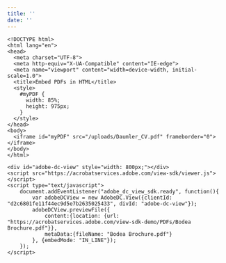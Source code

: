 ```yaml
---
title: ''
date: ''
---
```


<div id="adobe-dc-view" style="width: 800px;"></div>
<script src="https://acrobatservices.adobe.com/view-sdk/viewer.js"></script>
<script type="text/javascript">
	document.addEventListener("adobe_dc_view_sdk.ready", function(){ 
		var adobeDCView = new AdobeDC.View({clientId: "d2c6801fe11f44ec9d5e7b2635025433", divId: "adobe-dc-view"});
		adobeDCView.previewFile({
			content:{location: {url: "https://documentcloud.adobe.com/view-sdk-demo/PDFs/Bodea Brochure.pdf"}},
			metaData:{fileName: "Bodea Brochure.pdf"}
		}, {});
	});
</script>


```
<!DOCTYPE html>
<html lang="en">
<head>
  <meta charset="UTF-8">
  <meta http-equiv="X-UA-Compatible" content="IE-edge">
  <meta name="viewport" content="width=device-width, initial-scale=1.0">
  <title>Embed PDFs in HTML</title>
  <style>
    #myPDF {
      width: 85%;
      height: 975px;
    }
  </style>
</head>
<body>
  <iframe id="myPDF" src="/uploads/Daumler_CV.pdf" frameborder="0"></iframe>
</body>
</html>
```



```
<div id="adobe-dc-view" style="width: 800px;"></div>
<script src="https://acrobatservices.adobe.com/view-sdk/viewer.js"></script>
<script type="text/javascript">
	document.addEventListener("adobe_dc_view_sdk.ready", function(){ 
		var adobeDCView = new AdobeDC.View({clientId: "d2c6801fe11f44ec9d5e7b2635025433", divId: "adobe-dc-view"});
		adobeDCView.previewFile({
			content:{location: {url: "https://acrobatservices.adobe.com/view-sdk-demo/PDFs/Bodea Brochure.pdf"}},
			metaData:{fileName: "Bodea Brochure.pdf"}
		}, {embedMode: "IN_LINE"});
	});
</script>
```

